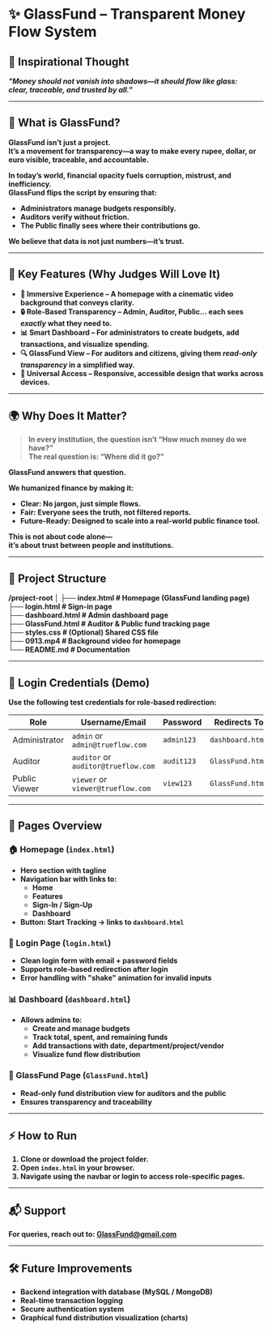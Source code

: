 # ✨ GlassFund – Transparent Money Flow System  

## 🌟 Inspirational Thought  
<b>*"Money should not vanish into shadows—it should flow like glass:  
clear, traceable, and trusted by all."* <b>

---

## 📌 What is GlassFund?  
GlassFund isn’t just a project.  
It’s a **movement for transparency**—a way to make every rupee, dollar, or euro visible, traceable, and accountable.  

In today’s world, financial opacity fuels **corruption, mistrust, and inefficiency**.  
GlassFund flips the script by ensuring that:  

- **Administrators** manage budgets responsibly.  
- **Auditors** verify without friction.  
- **The Public** finally sees where their contributions go.  

We believe that **data is not just numbers—it’s trust.**  

---

## 🚀 Key Features (Why Judges Will Love It)  
- 🎥 **Immersive Experience** – A homepage with a cinematic video background that conveys clarity.  
- 🔒 **Role-Based Transparency** – Admin, Auditor, Public… each sees *exactly* what they need to.  
- 📊 **Smart Dashboard** – For administrators to create budgets, add transactions, and visualize spending.  
- 🔍 **GlassFund View** – For auditors and citizens, giving them *read-only transparency* in a simplified way.  
- 📱 **Universal Access** – Responsive, accessible design that works across devices.  

---

## 🌍 Why Does It Matter?  
> In every institution, the question isn’t **“How much money do we have?”**  
> The real question is: **“Where did it go?”**  

GlassFund answers that question.  

We humanized finance by making it:  
- **Clear**: No jargon, just simple flows.  
- **Fair**: Everyone sees the truth, not filtered reports.  
- **Future-Ready**: Designed to scale into a real-world public finance tool.  

This is not about code alone—  
it’s about **trust between people and institutions**.  

---
 
## 📂 Project Structure
/project-root
│
├── index.html # Homepage (GlassFund landing page)<br>
├── login.html # Sign-in page<br>
├── dashboard.html # Admin dashboard page<br>
├── GlassFund.html # Auditor & Public fund tracking page<br>
├── styles.css # (Optional) Shared CSS file<br>
├── 0913.mp4 # Background video for homepage<br>
└── README.md # Documentation

---

## 🔑 Login Credentials (Demo)
Use the following test credentials for role-based redirection:

| Role          | Username/Email         | Password   | Redirects To      |
|---------------|------------------------|------------|-------------------|
| Administrator | `admin` or `admin@trueflow.com` | `admin123` | `dashboard.html` |
| Auditor       | `auditor` or `auditor@trueflow.com` | `audit123` | `GlassFund.html` |
| Public Viewer | `viewer` or `viewer@trueflow.com` | `view123`  | `GlassFund.html` |

---

## 📖 Pages Overview
### 🏠 Homepage (`index.html`)
- Hero section with tagline  
- Navigation bar with links to:
  - Home
  - Features
  - Sign-In / Sign-Up
  - Dashboard  
- Button: **Start Tracking** → links to `dashboard.html`  

### 🔐 Login Page (`login.html`)
- Clean login form with email + password fields  
- Supports role-based redirection after login  
- Error handling with "shake" animation for invalid inputs  

### 📊 Dashboard (`dashboard.html`)
- Allows admins to:
  - Create and manage budgets  
  - Track total, spent, and remaining funds  
  - Add transactions with date, department/project/vendor  
  - Visualize fund flow distribution  

### 🔎 GlassFund Page (`GlassFund.html`)
- Read-only fund distribution view for auditors and the public  
- Ensures transparency and traceability  

---

## ⚡ How to Run
1. Clone or download the project folder.  
2. Open `index.html` in your browser.  
3. Navigate using the navbar or login to access role-specific pages.  

---

## 📬 Support
For queries, reach out to: **GlassFund@gmail.com**  

---

## 🛠️ Future Improvements
- Backend integration with database (MySQL / MongoDB)  
- Real-time transaction logging  
- Secure authentication system  
- Graphical fund distribution visualization (charts)  

